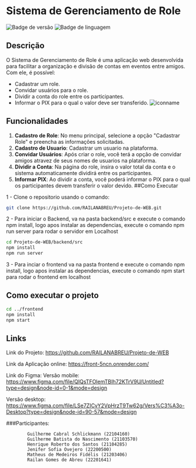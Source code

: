 ﻿# Sistema de Gerenciamento de Role
![Badge de versão](https://img.shields.io/badge/version-1.0.0-blue)
![Badge de linguagem](https://img.shields.io/badge/language-PT--BR-green)
## Descrição
O Sistema de Gerenciamento de Role é uma aplicação web desenvolvida para facilitar a organização e divisão de contas em eventos entre amigos. Com ele, é possível:

- Cadastrar um role.
- Convidar usuários para o role.
- Dividir a conta do role entre os participantes.
- Informar o PIX para o qual o valor deve ser transferido.
![iconname](https://github.com/JeniferOvejero/BillBuddy-PWEB/assets/116187518/1a4803ec-4a85-4b20-810b-a1def9be7d81)
## Funcionalidades
1. **Cadastro de Role**: No menu principal, selecione a opção "Cadastrar Role" e preencha as informações solicitadas.
1. **Cadastro de Usuario**: Cadastrar um usuario na plataforma.
1. **Convidar Usuários**: Após criar o role, você terá a opção de convidar amigos atravez de seus nomes de usuarios na plataforma.
1. **Dividir a Conta**: Na página do role, insira o valor total da conta e o sistema automaticamente dividirá entre os participantes.
1. **Informar PIX**: Ao dividir a conta, você poderá informar o PIX para o qual os participantes devem transferir o valor devido.
##Como Executar

1 - Clone o repositorio usando o comando:
```bash
git clone https://github.com/RAILANABREU/Projeto-de-WEB.git
```

2 - Para iniciar o Backend, va na pasta backend/src e execute o comando npm install, logo apos instalar as dependencias, execute o comando npm run server para rodar o servidor em Localhost
```bash
cd Projeto-de-WEB/backend/src
npm install
npm run server
```

3 - Para inciar o frontend va na pasta frontend e execute o comando npm install, logo apos instalar as dependencias, execute o comando npm start para rodar o frontend em localhost
## Como executar o projeto

```bash
cd ../frontend
npm install
npm start
```


## Links
Link do Projeto: https://github.com/RAILANABREU/Projeto-de-WEB

Link da Aplicação online: https://front-5ncn.onrender.com/

Link do Figma:
   Versão mobile: https://www.figma.com/file/QIQsTFOlemTBIh72KTrV9U/Untitled?type=design&node-id=0-1&mode=design
   
   Versão desktop: https://www.figma.com/file/LSe7ZICvY2VpHrzT9Tw62g/Vers%C3%A3o-Desktop?type=design&node-id=90-57&mode=design
   
###Participantes: 

            Guilherme Cabral Schlickmann (22104160)
            Guilherme Batista do Nascimento (21103570)
            Henrique Roberto dos Santos (21104285)
            Jenifer Sofia Ovejero (22200500)
            Matheus de Medeiros Fidélis (21203406)
            Railan Gomes de Abreu (22201641)
